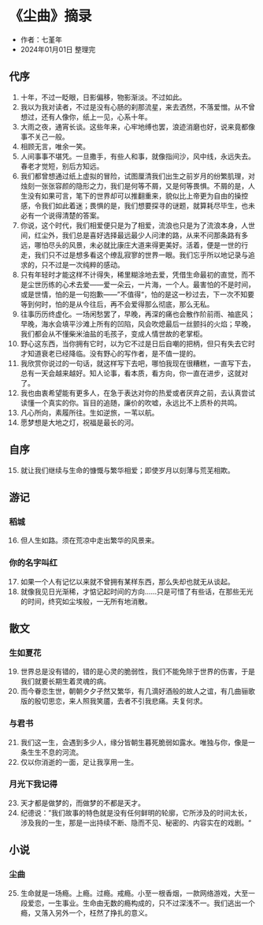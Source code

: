 # 《尘曲》摘录
- 作者：七堇年
- 2024年01月01日 整理完

## 代序
1. 十年，不过一眨眼，日影偏移，物影渐淡。不过如此。
2. 我以为我对读者，不过是没有心肠的刹那流星，来去洒然，不落爱憎。从不曾想过，还有人像你，纸上一见，心系十年。
3. 大雨之夜，通宵长谈。这些年来，心牢地缚也罢，浪迹消磨也好，说来竟都像事不关己一般。
4. 相顾无言，唯余一笑。
5. 人间事事不堪凭。一旦撒手，有些人和事，就像指间沙，风中线，永远失去。春老才觉短，别后方知远。
6. 我们都曾想通过纸上虚拟的冒险，试图厘清我们出生之前岁月的纷繁肌理，对烛刻一张张容颜的隐形之力，我们是何等不屑，又是何等畏惧。不屑的是，人生没有如果可言，笔下的世界却可以推翻重来，貌似比上帝更为自由的操控感，令我们如此着迷；畏惧的是，我们想要探寻的谜题，就算耗尽毕生，也未必有一个说得清楚的答案。
7. 你说，这个时代，我们相爱便只是为了相爱，流浪也只是为了流浪本身，人世间，红尘外，我们总是喜好选择最远最少人问津的路，从来不问那条路有多远，哪怕尽头的风景，未必就比康庄大道来得更美好。活着，便是一世的行走，我们只不过是想多看这个缭乱寂寥的世界一眼。我们忘乎所以地记录与追求的，只不过是一次纯粹的感动。
8. 只有年轻时才能这样不计得失，稀里糊涂地去爱，凭借生命最初的直觉，而不是尘世历练的心术去爱——爱一朵云，一片海，一个人。最害怕的不是时间，或是世情，怕的是一句抱歉——”不值得“，怕的是这一秒过去，下一次不知要等到何时，怕的是从今往后，再不会爱得那么彻底，那么无私。
9. 往事历历终虚化。一场闲愁罢了，早晚，再深的痛也会散作阶前雨、袖底风；早晚，海水会填平沙滩上所有的凹陷，风会吹熄最后一丝颤抖的火焰；早晚，我们都会从不懂柴米油盐的毛孩子，变成人情世故的老掌柜。
10. 野心这东西，当你拥有它时，以为它不过是日后自嘲的把柄，但只有失去它时才知道衰老已经降临。没有野心的写作者，是不值一提的。
11. 我欣赏你说过的一句话，就这样写下去吧，哪怕我现在很糟糕，一直写下去，总有一天会越来越好。知人论事，看本质，看方向，你一直在进步，这就对了。
12. 我也由衷希望能有更多人，在急于表达对你的热爱或者厌弃之前，去认真尝试读懂一个真实的你。盲目的追随，廉价的吹嘘，永远比不上质朴的共鸣。
13. 凡心所向，素履所往。生如逆旅，一苇以航。
14. 愿梦想是大地之灯，祝福是最长的河。

## 自序
15. 就让我们继续与生命的慷慨与繁华相爱；即使岁月以刻薄与荒芜相欺。

## 游记

### 稻城
16. 但人生如路。须在荒凉中走出繁华的风景来。

### 你的名字叫红
17. 如果一个人有记忆以来就不曾拥有某样东西，那么失却也就无从谈起。
18. 就像我见日光渐稀，才惦记起时间的方向......只是可惜了有些话，在那些无光的时间，终究如尘埃般，一无所有地消散。

## 散文

### 生如夏花
19. 世界总是没有错的，错的是心灵的脆弱性，我们不能免除于世界的伤害，于是我们就要长期生着灵魂的病。
20. 而今眷恋生世，朝朝夕夕孑然又繁华，有几滴好酒般的故人之谊，有几曲骊歌版的殷切思恋，来人照我笑靥，去者不引我悲痛。夫复何求。

### 与君书
21. 我们这一生，会遇到多少人，缘分皆朝生暮死脆弱如露水。唯独与你，像是一条生生不息的河流。
22. 仅以你消逝的一面，足让我享用一生。

### 月光下我记得
23. 天才都是做梦的，而做梦的不都是天才。
24. 纪德说：”我们故事的特色就是没有任何鲜明的轮廓，它所涉及的时间太长，涉及我的一生，那是一出持续不断、隐而不见、秘密的、内容实在的戏剧。“

## 小说
### 尘曲
25. 生命就是一场瘾。上瘾。过瘾。戒瘾。小至一根香烟，一款网络游戏，大至一段爱恋，一生事业。生命由无数的瘾构成的，只不过深浅不一。我们逃出一个瘾，又落入另外一个，枉然了挣扎的意义。